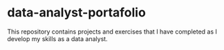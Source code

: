 # data-analyst-portafolio
This repository contains projects and exercises that I have completed as I develop my skills as a data analyst.
